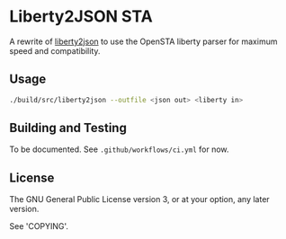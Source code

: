 # Liberty2JSON STA

A rewrite of [liberty2json](https://github.com/silimate/liberty2json) to use the
OpenSTA liberty parser for maximum speed and compatibility.

## Usage

```sh
./build/src/liberty2json --outfile <json out> <liberty in>
```

## Building and Testing

To be documented. See `.github/workflows/ci.yml` for now.

## License

The GNU General Public License version 3, or at your option, any later version.

See 'COPYING'.
